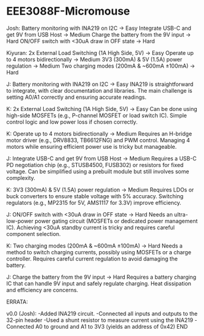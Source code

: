 # EEE3088F-Micromouse


Josh:
Battery monitoring with INA219 on I2C → Easy
Integrate USB-C and get 9V from USB Host → Medium
Charge the battery from the 9V input → Hard
ON/OFF switch with <30uA draw in OFF state → Hard

Kiyuran:
2x External Load Switching (1A High Side, 5V) → Easy
Operate up to 4 motors bidirectionally → Medium
3V3 (300mA) & 5V (1.5A) power regulation → Medium
Two charging modes (200mA & ~600mA ±100mA) → Hard



J: Battery monitoring with INA219 on I2C → Easy
INA219 is straightforward to integrate, with clear documentation and libraries.
The main challenge is setting A0/A1 correctly and ensuring accurate readings.

K: 2x External Load Switching (1A High Side, 5V) → Easy
Can be done using high-side MOSFETs (e.g., P-channel MOSFET or load switch IC).
Simple control logic and low power loss if chosen correctly.



K: Operate up to 4 motors bidirectionally → Medium
Requires an H-bridge motor driver (e.g., DRV8833, TB6612FNG) and PWM control.
Managing 4 motors while ensuring efficient power use is tricky but manageable.


J: Integrate USB-C and get 9V from USB Host → Medium
Requires a USB-C PD negotiation chip (e.g., STUSB4500, FUSB302) or resistors for fixed voltage.
Can be simplified using a prebuilt module but still involves some complexity.


K: 3V3 (300mA) & 5V (1.5A) power regulation → Medium
Requires LDOs or buck converters to ensure stable voltage with 5% accuracy.
Switching regulators (e.g., MP2315 for 5V, AMS1117 for 3.3V) improve efficiency.




J: ON/OFF switch with <30uA draw in OFF state → Hard
Needs an ultra-low-power power gating circuit (MOSFETs or dedicated power management IC).
Achieving <30uA standby current is tricky and requires careful component selection.

K: Two charging modes (200mA & ~600mA ±100mA) → Hard
Needs a method to switch charging currents, possibly using MOSFETs or a charge controller.
Requires careful current regulation to avoid damaging the battery.

J: Charge the battery from the 9V input → Hard
Requires a battery charging IC that can handle 9V input and safely regulate charging.
Heat dissipation and efficiency are concerns.










ERRATA:

v0.0 (Josh):
-Added INA219 circuit.
-Connected all inputs and outputs to the 32-pin header
-Used a shunt resistor to measure current using the INA219
-Connected A0 to ground and A1 to 3V3 (yields an address of 0x42)
END


